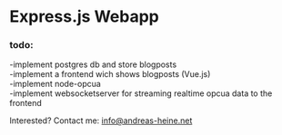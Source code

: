 # Express.js Webapp  

### todo:  
-implement postgres db and store blogposts  
-implement a frontend wich shows blogposts (Vue.js)  
-implement node-opcua  
-implement websocketserver for streaming realtime opcua data to the frontend  


Interested? Contact me: info@andreas-heine.net

